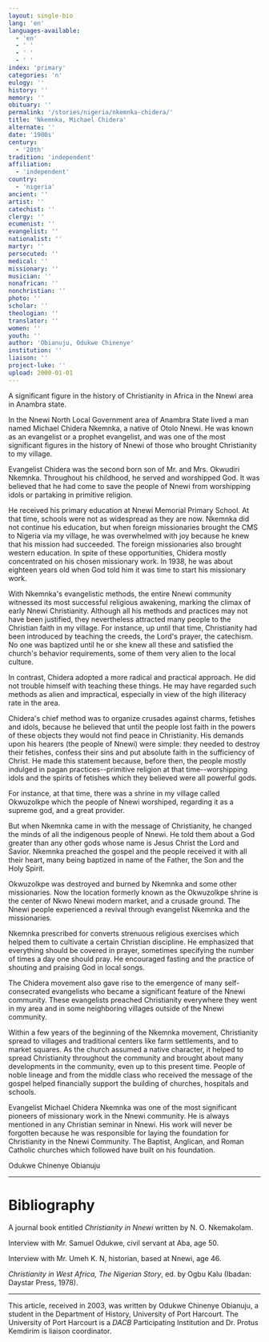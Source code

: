 ```yaml
---
layout: single-bio
lang: 'en'
languages-available:
  - 'en'
  - ' '
  - ' '
  - ' '
index: 'primary'
categories: 'n'
eulogy: ''
history: ''
memory: ''
obituary: ''
permalink: '/stories/nigeria/nkemnka-chidera/'
title: 'Nkemnka, Michael Chidera'
alternate: ''
date: '1900s'
century:
  - '20th'
tradition: 'independent'
affiliation:
  - 'independent'
country:
  - 'nigeria'
ancient: ''
artist: ''
catechist: ''
clergy: ''
ecumenist: ''
evangelist: ''
nationalist: ''
martyr: ''
persecuted: ''
medical: ''
missionary: ''
musician: ''
nonafrican: ''
nonchristian: ''
photo: ''
scholar: ''
theologian: ''
translator: ''
women: ''
youth: ''
author: 'Obianuju, Odukwe Chinenye'
institution: ''
liaison: ''
project-luke: ''
upload: 2000-01-01
---
```



A significant figure in the history of Christianity in Africa in the Nnewi area in Anambra state.

In the Nnewi North Local Government area of Anambra State lived a man named Michael Chidera Nkemnka, a native of Otolo Nnewi. He was known as an evangelist or a prophet evangelist, and was one of the most significant figures in the history of Nnewi of those who brought Christianity to my village.

Evangelist Chidera was the second born son of Mr. and Mrs. Okwudiri Nkemnka.  Throughout his childhood, he served and worshipped God. It was believed that he had come to save the people of Nnewi from worshipping idols or partaking in primitive religion.

He received his primary education at Nnewi Memorial Primary School. At that time, schools were not as widespread as they are now. Nkemnka did not continue his education, but when foreign missionaries brought the CMS to Nigeria via my village, he was overwhelmed with joy because he knew that his mission had succeeded. The foreign missionaries also brought western education.  In spite of these opportunities, Chidera mostly concentrated on his chosen missionary work.  In 1938, he was about eighteen years old when God told him it was time to start his missionary work.

With Nkemnka's evangelistic methods, the entire Nnewi community witnessed its most successful religious awakening, marking the climax of early Nnewi Christianity. Although all his methods and practices may not have been justified, they nevertheless attracted many people to the Christian faith in my village. For instance, up until that time, Christianity had been introduced by teaching the creeds, the Lord's prayer, the catechism.  No one was baptized until he or she knew all these and satisfied the church's behavior requirements, some of them very alien to the local culture.

In contrast, Chidera adopted a more radical and practical approach. He did not trouble himself with teaching these things. He may have regarded such methods as alien and impractical, especially in view of the high illiteracy rate in the area.

Chidera's chief method was to organize crusades against charms, fetishes and idols, because he believed that until the people lost faith in the powers of these objects they would not find peace in Christianity. His demands upon his hearers (the people of Nnewi) were simple:  they needed to destroy their fetishes, confess their sins and put absolute faith in the sufficiency of Christ. He made this statement because, before then, the people mostly indulged in pagan practices--primitive religion at that time--worshipping idols and the spirits of fetishes which they believed were all powerful gods.

For instance, at that time, there was a shrine in my village called Okwuzolkpe which the people of Nnewi worshiped, regarding it as a supreme god, and a great provider.

But when Nkemnka came in with the message of Christianity, he changed the minds of all the indigenous people of Nnewi.  He told them about a God greater than any other gods whose name is Jesus Christ the Lord and Savior. Nkemnka preached the gospel and the people received it with all their heart, many being baptized in name of the Father, the Son and the Holy Spirit.

Okwuzolkpe was destroyed and burned by Nkemnka and some other missionaries. Now the location formerly known as the Okwuzolkpe shrine is the center of Nkwo Nnewi modern market, and a crusade ground. The Nnewi people experienced a revival through evangelist Nkemnka and the missionaries.

Nkemnka prescribed for converts strenuous religious exercises which helped them to cultivate a certain Christian discipline. He emphasized that everything should be covered in prayer, sometimes specifying the number of times a day one should pray. He encouraged fasting and the practice of shouting  and praising God in local songs.

The Chidera movement also gave rise to the emergence of many self-consecrated evangelists who became a significant feature of the Nnewi community. These evangelists preached Christianity everywhere they went in my area and in some neighboring villages outside of the Nnewi community.

Within a few years of the beginning of the Nkemnka movement, Christianity spread to villages and traditional centers like farm settlements, and to market squares.  As the church assumed a native character, it helped to spread Christianity throughout the community and brought about many developments in the community, even up to this present time. People of noble lineage and from the middle class who received the message of the gospel helped financially support the building of churches, hospitals and schools.

Evangelist Michael Chidera Nkemnka was one of the most significant pioneers of missionary work in the Nnewi community. He is always mentioned in any Christian seminar in Nnewi. His work will never be forgotten because he was responsible for laying the foundation for Christianity in the Nnewi Community.  The Baptist, Anglican, and Roman Catholic churches which followed have built on his foundation.

Odukwe Chinenye Obianuju

---

# Bibliography

A journal book entitled *Christianity in Nnewi* written by N. O. Nkemakolam.

Interview with Mr. Samuel Odukwe, civil servant at Aba, age 50.

Interview with Mr. Umeh K. N, historian, based at Nnewi, age 46.

*Christianity in West Africa, The Nigerian Story*, ed. by Ogbu Kalu (Ibadan: Daystar Press, 1978).

---

This article, received in 2003, was written by Odukwe Chinenye Obianuju, a student in the Department of History, University of Port Harcourt. The University of Port Harcourt is a *DACB* Participating Institution and Dr. Protus Kemdirim is liaison coordinator.
